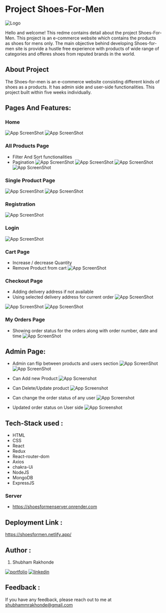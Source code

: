 # Project Shoes-For-Men 
![Logo](https://i.imgur.com/1kv8UNN.png)

Hello and welcome!
This redme contains detail about the project Shoes-For-Men. This project is an e-commerce website which contains the products as shoes for mens only.
The main objective behind developing Shoes-for-men site is provide a hustle free experience with products of wide range of categories and offeres shoes from reputed brands in the world. 

## About Project 
The Shoes-for-men is an e-commerce website consisting different kinds of shoes as a products. It has admin side and user-side functionalities. This project built within five weeks individually.  

## Pages And Features: 
### Home 
![App ScreenShot](https://i.imgur.com/5rtD4sD.png)
![App ScreenShot](https://i.imgur.com/3bN94lA.png)

### All Products Page 
- Filter And Sort functionalities
- Pagination
![App ScreenShot](https://i.imgur.com/PKodsAN.png)
![App ScreenShot](https://i.imgur.com/TXQ5dQR.png)
![App ScreenShot](https://i.imgur.com/WNmcH5d.png)
![App ScreenShot](https://i.imgur.com/USqFo0O.png) 

### Single Product Page 
![App ScreenShot](https://i.imgur.com/zl6q2O2.png)
![App ScreenShot](https://i.imgur.com/fh5wWnH.png) 

### Registration 
![App ScreenShot](https://i.imgur.com/1SXKq9s.png) 

### Login
![App ScreenShot](https://i.imgur.com/Lx3eCQX.png)  

### Cart Page 
- Increase / decrease Quantity 
- Remove Product from cart 
![App ScreenShot](https://i.imgur.com/jq7k6t2.png) 

### Checkout Page 
- Adding delivery address if not available 
- Using selected delivery address for current order 
![App ScreenShot](https://i.imgur.com/NFVBKTE.png) 

![App ScreenShot](https://i.imgur.com/0fgAlEf.png) 
![App ScreenShot](https://i.imgur.com/0grohPJ.png) 

### My Orders Page 
 - Showing order status for the orders along with order number, date and time
![App ScreenShot](https://i.imgur.com/nqgj3VW.png) 

## Admin Page: 
- Admin can flip between products and users section 
![App ScreenShot](https://i.imgur.com/Kk5vzW1.png) 
![App ScreenShot](https://i.imgur.com/Un7W58p.png)  

- Can Add new Product 
![App Screenshot](https://i.imgur.com/Zy98AEE.png) 

- Can Delete/Update product 
![App Screenshot](https://i.imgur.com/GQzr9oj.png)

- Can change the order status of any user 
![App Screenshot](https://i.imgur.com/pn4QDdj.png) 

- Updated order status on User side 
![App Screenshot](https://i.imgur.com/tFXfzYa.png) 

## Tech-Stack used :
- HTML
- CSS
- React
- Redux
- React-router-dom
- Axios
- chakra-Ui 
- NodeJS
- MongoDB
- ExpressJS

### Server
- https://shoesformenserver.onrender.com

## Deployment Link : 
https://shoesformen.netlify.app/


## Author : 
1. Shubham Rakhonde

[![portfolio](https://img.shields.io/badge/my_portfolio-000?style=for-the-badge&logo=ko-fi&logoColor=white)](https://github.com/Shubham0442)
[![linkedin](https://img.shields.io/badge/linkedin-0A66C2?style=for-the-badge&logo=linkedin&logoColor=white)](https://www.linkedin.com/in/shubham-rakhonde-102964166/)

## Feedback : 

If you have any feedback, please reach out to me at shubhammrakhonde@gmail.com
